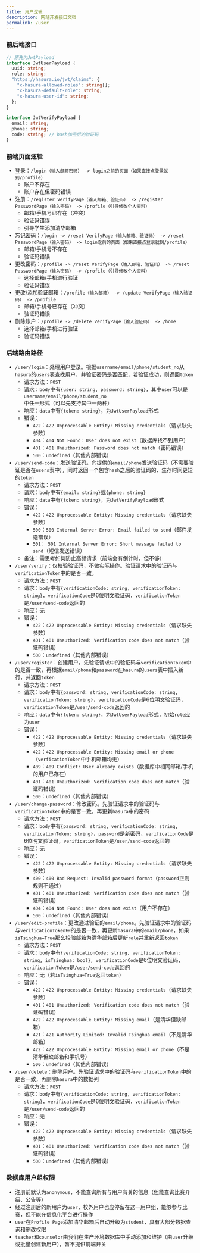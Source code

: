 ```yaml
---
title: 用户逻辑
description: 网站开发接口文档
permalink: /user
---
```


### 前后端接口

```typescript
// 原先为JwtPayload
interface JwtUserPayload {
  uuid: string;
  role: string;
  "https://hasura.io/jwt/claims": {
    "x-hasura-allowed-roles": string[];
    "x-hasura-default-role": string;
    "x-hasura-user-id": string;
  };
}

interface JwtVerifyPayload {
  email: string;
  phone: string;
  code: string; // hash加密后的验证码
}
```

### 前端页面逻辑

- 登录：`/login（输入邮箱密码） -> login之前的页面（如果直接点登录就到/profile）`
  - 账户不存在
  - 账户存在但密码错误
- 注册：`/register VerifyPage（输入邮箱、验证码） -> /register PasswordPage（输入密码） -> /profile（引导修改个人资料）`
  - 邮箱/手机号已存在（冲突）
  - 验证码错误
  - 引导学生添加清华邮箱
- 忘记密码：`/login -> /reset VerifyPage（输入邮箱、验证码） -> /reset PasswordPage（输入密码） -> login之前的页面（如果直接点登录就到/profile）`
  - 邮箱/手机号不存在
  - 验证码错误
- 更改密码：`/profile -> /reset VerifyPage（输入邮箱、验证码） -> /reset PasswordPage（输入密码） -> /profile（引导修改个人资料）`
  - 选择邮箱/手机进行验证
  - 验证码错误
- 更改/添加验证邮箱：`/profile（输入邮箱） -> /update VerifyPage（输入验证码） -> /profile`
  - 邮箱/手机号已存在（冲突）
  - 验证码错误
- 删除账户：`/profile -> /delete VerifyPage（输入验证码） -> /home`
  - 选择邮箱/手机进行验证
  - 验证码错误

### 后端路由路径

- `/user/login`：处理用户登录。根据`username/email/phone/student_no`从`hasura`的`users`表查找用户，并验证密码是否匹配，若验证成功，则返回`token`
  - 请求方法：`POST`
  - 请求：`body`中有`{user: string, password: string}`，其中`user`可以是`username/email/phone/student_no`中任一形式（可以先支持其中一两种）
  - 响应：`data`中有`{token: string}`，为`JwtUserPayload`形式
  - 错误：
    - `422`：`422 Unprocessable Entity: Missing credentials`（请求缺失参数）
    - `404`：`404 Not Found: User does not exist`（数据库找不到用户）
    - `401`：`401 Unauthorized: Password does not match`（密码错误）
    - `500`：`undefined`（其他内部错误）
- `/user/send-code`：发送验证码。向提供的`email/phone`发送验证码（不需要验证是否在`users`表中），同时返回一个包含`hash`之后的验证码的、生存时间更短的`token`
  - 请求方法：`POST`
  - 请求：`body`中有`{email: string}`或`{phone: string}`
  - 响应：`data`中有`{token: string}`，为`JwtVerifyPayload`形式
  - 错误：
    - `422`：`422 Unprocessable Entity: Missing credentials`（请求缺失参数）
    - `500`：`500 Internal Server Error: Email failed to send`（邮件发送错误）
    - `501： 501 Internal Server Error: Short message failed to send`（短信发送错误）
  - 备注：需思考如何防止高频请求（前端会有倒计时，但不够）
- `/user/verify`：仅校验验证码，不做实际操作。验证请求中的验证码与`verificationToken`中的是否一致。
  - 请求方法：`POST`
  - 请求：`body`中有`{verificationCode: string, verificationToken: string}`，`verificationCode`是6位明文验证码，`verificationToken`是`/user/send-code`返回的
  - 响应：无
  - 错误：
    - `422`：`422 Unprocessable Entity: Missing credentials`（请求缺失参数）
    - `401`：`401 Unauthorized: Verification code does not match`（验证码错误）
    - `500`：`undefined`（其他内部错误）
- `/user/register`：创建用户。先验证请求中的验证码与`verificationToken`中的是否一致，再根据`email/phone`和`password`在`hasura`的`users`表中插入新行，并返回`token`
  - 请求方法：`POST`
  - 请求：`body`中有`{password: string, verificationCode: string, verificationToken: string}`，`verificationCode`是6位明文验证码，`verificationToken`是`/user/send-code`返回的
  - 响应：`data`中有`{token: string}`，为`JwtUserPayload`形式，初始`role`应为`user`
  - 错误：
    - `422`：`422 Unprocessable Entity: Missing credentials`（请求缺失参数）
    - `422`：`422 Unprocessable Entity: Missing email or phone`（`verficationToken`中手机邮箱均无）
    - `409`：`409 Conflict: User already exists`（数据库中相同邮箱/手机的用户已存在）
    - `401`：`401 Unauthorized: Verification code does not match`（验证码错误）
    - `500`：`undefined`（其他内部错误）
- `/user/change-password`：修改密码。先验证请求中的验证码与`verificationToken`中的是否一致，再更新`hasura`中的密码
  - 请求方法：`POST`
  - 请求：`body`中有`{password: string, verificationCode: string, verificationToken: string}`，`password`是新密码，`verificationCode`是6位明文验证码，`verificationToken`是`/user/send-code`返回的
  - 响应：无
  - 错误：
    - `422`：`422 Unprocessable Entity: Missing credentials`（请求缺失参数）
    - `400`：`400 Bad Request: Invalid password format`（`password`正则规则不通过）
    - `401`：`401 Unauthorized: Verification code does not match`（验证码错误）
    - `404`：`404 Not Found: User does not exist`（用户不存在）
    - `500`：`undefined`（其他内部错误）
- `/user/edit-profile`：更改通过验证的`email/phone`。先验证请求中的验证码与`verificationToken`中的是否一致，再更新`hasura`中的`email/phone`，如果`isTsinghua=True`那么校验邮箱为清华邮箱后更新`role`并重新返回`token`
  - 请求方法：`POST`
  - 请求：`body`中有`{verificationCode: string, verificationToken: string, isTsinghua: bool}`，`verificationCode`是6位明文验证码，`verificationToken`是`/user/send-code`返回的
  - 响应：无（若`isTsinghua=True`返回`token`）
  - 错误：
    - `422`：`422 Unprocessable Entity: Missing credentials`（请求缺失参数）
    - `401`：`401 Unauthorized: Verification code does not match`（验证码错误）
    - `422`：`422 Unprocessable Entity: Missing email`（是清华但缺邮箱）
    - `421`：`421 Authority Limited: Invalid Tsinghua email`（不是清华邮箱）
    - `422`：`422 Unprocessable Entity: Missing email or phone`（不是清华但缺邮箱和手机号）
    - `500`：`undefined`（其他内部错误）
- `/user/delete`：删除用户。先验证请求中的验证码与`verificationToken`中的是否一致，再删除`hasura`中的数据列
  - 请求方法：`POST`
  - 请求：`body`中有`{verificationCode: string, verificationToken: string}`，`verificationCode`是6位明文验证码，`verificationToken`是`/user/send-code`返回的
  - 响应：无
  - 错误：
    - `422`：`422 Unprocessable Entity: Missing credentials`（请求缺失参数）
    - `401`：`401 Unauthorized: Verification code does not match`（验证码错误）
    - `500`：`undefined`（其他内部错误）

### 数据库用户组权限

- 注册前默认为`anonymous`，不能查询所有与用户有关的信息（但能查询比赛介绍、公告等）
- 经过注册后的新用户为`user`，校外用户也应停留在这一用户组，能够参与比赛，但不能在信息化平台进行操作
- `user`在`Profile Page`添加清华邮箱后自动升级为`student`，具有大部分数据查询和删改权限
- `teacher`和`counselor`由我们在生产环境数据库中手动添加和维护（由`user`升级或批量创建新用户），暂不提供前端开关
